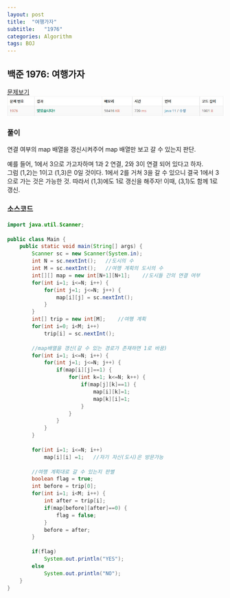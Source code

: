 ```yaml
---
layout: post
title:  "여행가자"
subtitle:   "1976"
categories: Algorithm
tags: BOJ
---
```


## 백준 1976:  여행가자
[문제보기](https://www.acmicpc.net/problem/1976)<br>
![Alt text](/assets/img/baekjoon/1976.JPG)

### 풀이
연결 여부의 map 배열을 갱신시켜주어 map 배열만 보고 갈 수 있는지 판단.  

예를 들어, 1에서 3으로 가고자하며 1과 2 연결, 2와 3이 연결 되어 있다고 하자.  
그럼 (1,2)는 1이고 (1,3)은 0일 것이다. 1에서 2를 거쳐 3을 갈 수 있으니 결국 1에서 3으로 가는 것은 가능한 것. 따라서 (1,3)에도 1로 갱신을 해주자! 이때, (3,1)도 함께 1로 갱신. 

### 소스코드

~~~ java
import java.util.Scanner;

public class Main {
	public static void main(String[] args) {
		Scanner sc = new Scanner(System.in);
		int N = sc.nextInt();	//도시의 수
		int M = sc.nextInt();	//여행 계획의 도시의 수
		int[][] map = new int[N+1][N+1];	//도시들 간의 연결 여부
		for(int i=1; i<=N; i++) {
			for(int j=1; j<=N; j++) {
				map[i][j] = sc.nextInt();
			}
		}
		int[] trip = new int[M];	//여행 계획
		for(int i=0; i<M; i++)
			trip[i] = sc.nextInt();
		
        //map배열을 갱신(갈 수 있는 경로가 존재하면 1로 바꿈)
		for(int i=1; i<=N; i++) {
			for(int j=1; j<=N; j++) {
				if(map[i][j]==1) {
					for(int k=1; k<=N; k++) {
						if(map[j][k]==1) {
							map[i][k]=1;
							map[k][i]=1;
						}
					}
				}
			}
		}
		
		for(int i=1; i<=N; i++)
			map[i][i] =1;	//자기 자신(도시)은 방문가능
		
        //여행 계획대로 갈 수 있는지 판별
		boolean flag = true;
		int before = trip[0];
		for(int i=1; i<M; i++) {
			int after = trip[i];
			if(map[before][after]==0) {
				flag = false;
			}
			before = after;
		}
		
		if(flag)
			System.out.println("YES");
		else
			System.out.println("NO");
	}
}
~~~
